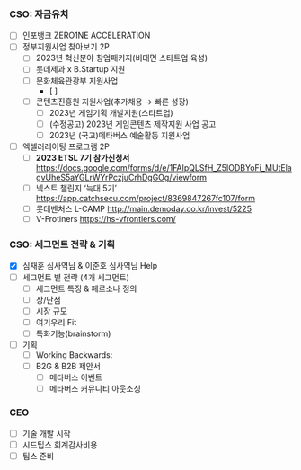 ### CSO: 자금유치 
- [ ] 인포뱅크 ZERO1NE ACCELERATION
- [ ] 정부지원사업 찾아보기 2P
	- [ ] 2023년 혁신분야 창업패키지(비대면 스타트업 육성)
	- [ ] 롯데제과 x B.Startup 지원
	- [ ] 문화체육관광부 지원사업
		- [ ] 
	- [ ] 콘텐츠진흥원 지원사업(추가채용 → 빠른 성장)
		- [ ] 2023년 게임기획 개발지원(스타트업)
		- [ ] (수정공고) 2023년 게임콘텐츠 제작지원 사업 공고
		- [ ] 2023년 (국고)메타버스 예술활동 지원사업
- [ ] 엑셀러레이팅 프로그램 2P
	- [ ] **2023 ETSL 7기 참가신청서** https://docs.google.com/forms/d/e/1FAIpQLSfH_Z5IODBYoFi_MUtElagvUheS5aYGLrWYrPczjuCrhDgGOg/viewform
	- [ ] 넥스트 챌린지 ‘늑대 5기’ https://app.catchsecu.com/project/8369847267fc107/form 
	- [ ] 롯데벤처스 L-CAMP http://main.demoday.co.kr/invest/5225
	- [ ] V-Frotiners https://hs-vfrontiers.com/

### CSO: 세그먼트 전략 & 기획
- [x] 심재훈 심사역님 & 이준호 심사역님 Help
- [ ] 세그먼트 별 전략 (4개 세그먼트)
	- [ ] 세그먼트 특징 & 페르소나 정의
	- [ ] 장/단점
	- [ ] 시장 규모
	- [ ] 여기우리 Fit
	- [ ] 특화기능(brainstorm)
- [ ] 기획
	- [ ] Working Backwards: 
	- [ ] B2G & B2B 제안서
		- [ ] 메타버스 이벤트
		- [ ] 메타버스 커뮤니티 아웃소싱

### CEO
- [ ] 기술 개발 시작
- [ ] 시드팁스 회계감사비용
- [ ] 팁스 준비